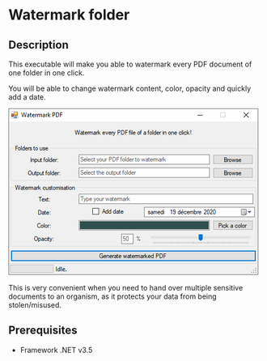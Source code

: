 Watermark folder
===============

## Description
This executable will make you able to watermark every PDF document of one folder in one click.

You will be able to change watermark content, color, opacity and quickly add a date.


![Alt text](pics/ui.png?raw=true "Main UI")


This is very convenient when you need to hand over multiple sensitive documents to an organism, as it protects your data from being stolen/misused.

## Prerequisites
- Framework .NET v3.5

